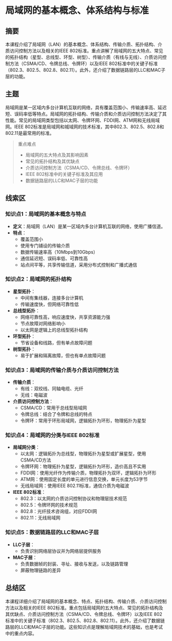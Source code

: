 # 局域网的基本概念、体系结构与标准

## 摘要

本课程介绍了局域网（LAN）的基本概念、体系结构、传输介质、拓扑结构、介质访问控制方法以及相关的IEEE 802标准。重点讲解了局域网的五大特点、常见的拓扑结构（星型、总线型、环型、树型）、传输介质（有线与无线）、介质访问控制方法（CSMA/CD、令牌总线、令牌环）以及IEEE 802标准中的关键子标准（802.3、802.5、802.8、802.11）。此外，还介绍了数据链路层的LLC和MAC子层的功能。

## 主题

局域网是某一区域内多台计算机互联的网络，具有覆盖范围小、传输速率高、延迟短、误码率低等特点。局域网的拓扑结构、传输介质和介质访问控制方法决定了其性能。常见的局域网类型包括以太网、令牌环网、FDDI网、ATM网和无线局域网。IEEE 802标准是局域网和城域网的技术标准，其中802.3、802.5、802.8和802.11是最常用的标准。

> 重点难点
>
> - 局域网的五大特点及其影响因素
> - 常见的拓扑结构及其优缺点
> - 介质访问控制方法（CSMA/CD、令牌总线、令牌环）
> - IEEE 802标准中的关键子标准及其应用
> - 数据链路层的LLC和MAC子层的功能

## 线索区

### 知识点1：局域网的基本概念与特点
- **定义**：局域网（LAN）是某一区域内多台计算机互联的网络，使用广播信道。
- **特点**：
  - 覆盖范围小
  - 使用专门铺设的传输介质
  - 数据传输速率高（10Mbps到10Gbps）
  - 通信延迟短、误码率低、可靠性高
  - 站点间平等，共享传输信道，采用分布式控制和广播式通信

### 知识点2：局域网的拓扑结构
- **星型拓扑**：
  - 中间有集线器，连接多台计算机
  - 传输速度快，但网络可靠性低
- **总线型拓扑**：
  - 网络可靠性高，响应速度快，共享资源能力强
  - 节点故障对网络影响小
  - 以太网是逻辑上的总线型拓扑结构
- **环型拓扑**：
  - 节省设备和线路，但有单点故障问题
- **树型拓扑**：
  - 易于扩展和隔离故障，但也有单点故障问题

### 知识点3：局域网的传输介质与介质访问控制方法
- **传输介质**：
  - 有线：双绞线、同轴电缆、光纤
  - 无线：电磁波
- **介质访问控制方法**：
  - CSMA/CD：常用于总线型局域网
  - 令牌总线：结合了令牌和总线的特点
  - 令牌环：常用于环形局域网，逻辑拓扑为环形，物理拓扑为星型

### 知识点4：局域网的分类与IEEE 802标准
- **局域网分类**：
  - 以太网：逻辑拓扑为总线型，物理拓扑为星型或扩展星型，使用CSMA/CD方法
  - 令牌环网：物理拓扑为星型，逻辑拓扑为环形，造价高且不实用
  - FDDI网：使用光纤作为传输介质，物理拓扑为双环，逻辑拓扑为环形
  - ATM网：使用固定长度的单元进行信息交换，单元长度为53字节
  - 无线局域网：使用IEEE 802.11标准，通信介质为电磁波
- **IEEE 802标准**：
  - 802.3：以太网的介质访问控制协议和物理层技术规范
  - 802.5：令牌环网的技术规范
  - 802.8：光纤技术咨询组，对应FDDI网
  - 802.11：无线局域网

### 知识点5：数据链路层的LLC和MAC子层
- **LLC子层**：
  - 负责识别网络层协议并为网络层提供服务
- **MAC子层**：
  - 负责数据帧的封装、寻址、接收与发送，以及链路管理
  - 屏蔽物理链路的差异

## 总结区

本课程详细介绍了局域网的基本概念、特点、拓扑结构、传输介质、介质访问控制方法以及相关的IEEE 802标准。重点包括局域网的五大特点、常见的拓扑结构及其优缺点、介质访问控制方法（CSMA/CD、令牌总线、令牌环）以及IEEE 802标准中的关键子标准（802.3、802.5、802.8、802.11）。此外，还介绍了数据链路层的LLC和MAC子层的功能。这些知识点是理解局域网技术的基础，也是考试中的重点内容。
